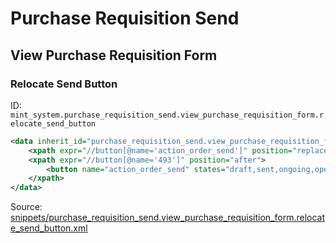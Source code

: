 # Purchase Requisition Send

## View Purchase Requisition Form

### Relocate Send Button

ID: `mint_system.purchase_requisition_send.view_purchase_requisition_form.relocate_send_button`

```xml
<data inherit_id="purchase_requisition_send.view_purchase_requisition_form" priority="50">
    <xpath expr="//button[@name='action_order_send']" position="replace"/>
    <xpath expr="//button[@name='493']" position="after">
        <button name="action_order_send" states="draft,sent,ongoing,open" string="Send by Email" type="object" class="btn-primary"/>
    </xpath>
</data>

```

Source: [snippets/purchase_requisition_send.view_purchase_requisition_form.relocate_send_button.xml](https://github.com/Mint-System/Odoo-Build/tree/main/snippets/purchase_requisition_send.view_purchase_requisition_form.relocate_send_button.xml)
